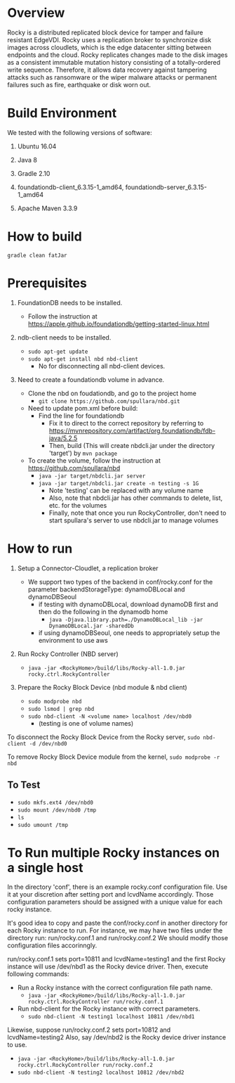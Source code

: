 # Overview

Rocky is a distributed replicated block device for tamper and failure resistant EdgeVDI. Rocky uses a replication broker to synchronize disk images across cloudlets, which is the edge datacenter sitting between endpoints and the cloud. Rocky replicates changes made to the disk images as a consistent immutable mutation history consisting of a totally-ordered write sequence. Therefore, it allows data recovery against tampering attacks such as ransomware or the wiper malware attacks or permanent failures such as fire, earthquake or disk worn out.

# Build Environment

We tested with the following versions of software:

1. Ubuntu 16.04

2. Java 8

3. Gradle 2.10

4. foundationdb-client_6.3.15-1_amd64, foundationdb-server_6.3.15-1_amd64

5. Apache Maven 3.3.9

# How to build

`gradle clean fatJar`

# Prerequisites

1. FoundationDB needs to be installed.
   - Follow the instruction at https://apple.github.io/foundationdb/getting-started-linux.html

2. ndb-client needs to be installed.
   - `sudo apt-get update`
   - `sudo apt-get install nbd nbd-client`
     - No for disconnecting all nbd-client devices.

3. Need to create a foundationdb volume in advance.
   - Clone the nbd on foudationdb, and go to the project home
     - `git clone https://github.com/spullara/nbd.git`
   - Need to update pom.xml before build:
     - Find the line for foundationdb
       - Fix it to direct to the correct repository by referring to https://mvnrepository.com/artifact/org.foundationdb/fdb-java/5.2.5
       - Then, build (This will create nbdcli.jar under the directory 'target') by `mvn package`
   - To create the volume, follow the instruction at https://github.com/spullara/nbd
     - `java -jar target/nbdcli.jar server`
     - `java -jar target/nbdcli.jar create -n testing -s 1G`
       - Note 'testing' can be replaced with any volume name
       - Also, note that nbdcli.jar has other commands to delete, list, etc. for the volumes
       - Finally, note that once you run RockyController, don't need to start spullara's server to use nbdcli.jar to manage volumes

# How to run

1. Setup a Connector-Cloudlet, a replication broker
   - We support two types of the backend in conf/rocky.conf for the parameter backendStorageType: dynamoDBLocal and dynamoDBSeoul
     - if testing with dynamoDBLocal, download dynamoDB first and then do the following in the dynamodb home
       - `java -Djava.library.path=./DynamoDBLocal_lib -jar DynamoDBLocal.jar -sharedDb`
     - if using dynamoDBSeoul, one needs to appropriately setup the environment to use aws

2. Run Rocky Controller (NBD server)
   - `java -jar <RockyHome>/build/libs/Rocky-all-1.0.jar rocky.ctrl.RockyController`

3. Prepare the Rocky Block Device (nbd module & nbd client)
   - `sudo modprobe nbd`
   - `sudo lsmod | grep nbd`
   - `sudo nbd-client -N <volume name> localhost /dev/nbd0`
     - (testing is one of volume names)

To disconnect the Rocky Block Device from the Rocky server, `sudo nbd-client -d /dev/nbd0`

To remove Rocky Block Device module from the kernel, `sudo modprobe -r nbd`

## To Test

- `sudo mkfs.ext4 /dev/nbd0`
- `sudo mount /dev/nbd0 /tmp`
- `ls`
- `sudo umount /tmp`

# To Run multiple Rocky instances on a single host

In the directory 'conf', there is an example rocky.conf configuration file.
Use it at your discretion after setting port and lcvdName accordingly.
Those configuration parameters should be assigned with a unique value for
each rocky instance.

It's good idea to copy and paste the conf/rocky.conf in another directory
for each Rocky instance to run. For instance, we may have two files under
the directory run: run/rocky.conf.1 and run/rocky.conf.2
We should modify those configuration files accorinngly.

run/rocky.conf.1 sets port=10811 and lcvdName=testing1 and the first Rocky
instance will use /dev/nbd1 as the Rocky device driver.
Then, execute following commands:
- Run a Rocky instance with the correct configuration file path name.
  - `java -jar <RockyHome>/build/libs/Rocky-all-1.0.jar rocky.ctrl.RockyController run/rocky.conf.1`
- Run nbd-client for the Rocky instance with correct parameters.
  - `sudo nbd-client -N testing1 localhost 10811 /dev/nbd1`

Likewise, suppose run/rocky.conf.2 sets port=10812 and lcvdName=testing2
Also, say /dev/nbd2 is the Rocky device driver instance to use.
- `java -jar <RockyHome>/build/libs/Rocky-all-1.0.jar rocky.ctrl.RockyController run/rocky.conf.2`
- `sudo nbd-client -N testing2 localhost 10812 /dev/nbd2`


